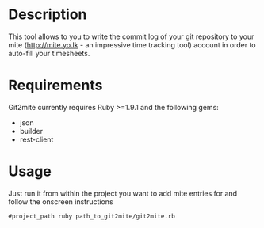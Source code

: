 # Description

This tool allows to you to write the commit log of your git repository to your mite (http://mite.yo.lk - an impressive time tracking tool) account in order to auto-fill your timesheets.

# Requirements

Git2mite currently requires Ruby >=1.9.1 and the following gems:

* json
* builder
* rest-client

# Usage

Just run it from within the project you want to add mite entries for and follow the onscreen instructions

` #project_path ruby path_to_git2mite/git2mite.rb `